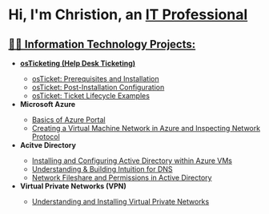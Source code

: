 <h1>Hi, I'm Christion, an <a href="https://www.linkedin.com/in/christion-gervais-williams-464337212/">IT Professional</h1>

<h2>👨‍💻 Information Technology Projects:</h2>

<ul>
<li><b>osTicketing (Help Desk Ticketing)</b></li>
  <ul>
    <!-- <a href = "https://github.com/ColtonTrauCC/osticket-prereqs">osTicket: Prerequisites and Installation</a> -->
  <li><a href = "https://github.com/Christion17/osticket-prereqs">osTicket: Prerequisites and Installation</a></li>
  <li><a href = "https://github.com/Christion17/post-install-config">osTicket: Post-Installation Configuration</a></li>
  <li><a href = "https://github.com/Christion17/ticket-lifecycle">osTicket: Ticket Lifecycle Examples</a></li>
  </ul>
  
<li><b>Microsoft Azure</b></li>
  <ul>
  <li><a href = "https://github.com/Christion17/azure-portal">Basics of Azure Portal</a></li>
  <li><a href = "https://github.com/Christion17/vm-network">Creating a Virtual Machine Network in Azure and Inspecting Network Protocol</a></li>
  </ul>

<li><b>Acitve Directory</b></li>
  <ul>
  <li><a href = "https://github.com/Christion17/active-directory">Installing and Configuring Active Directory within Azure VMs</a></li>
  <li><a href = "https://github.com/Christion17/dns">Understanding & Building Intuition for DNS</a></li>
  <li><a href = "https://github.com/Christion17/network-fileshare">Network Fileshare and Permissions in Active Directory</a></li>
  </ul>

<li><b>Virtual Private Networks (VPN)</b></li>
<ul>
  <li><a href = "https://github.com/Christion17/vpn">Understanding and Installing Virtual Private Networks</a></li>
</ul>


